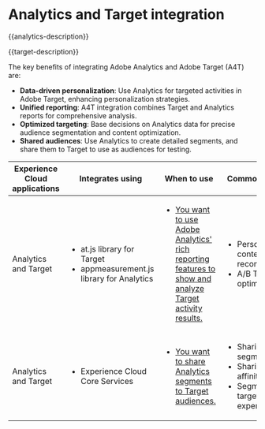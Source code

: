 ---
---

# Analytics and Target integration

{{analytics-description}}

{{target-description}}

The key benefits of integrating Adobe Analytics and Adobe Target (A4T) are:

+ **Data-driven personalization**: Use Analytics for targeted activities in Adobe Target, enhancing personalization strategies.
+ **Unified reporting**: A4T integration combines Target and Analytics reports for comprehensive analysis.
+ **Optimized targeting**: Base decisions on Analytics data for precise audience segmentation and content optimization.
+ **Shared audiences**: Use Analytics to create detailed segments, and share them to Target to use as audiences for testing.

<table>
    <thead>
            <tr>
                <th>Experience Cloud applications</th>
                <th>Integrates using</th>
                <th>When to use</th>
                <th>Common use cases</th>
            </tr>
    </thead>
    <tbody>
        <tr>
            <td>Analytics and Target</td>
            <td>
                <ul>
                    <li>at.js library for Target</li>
                    <li>appmeasurement.js library for Analytics</li>
                </ul>
            </td>
            <td>
                <ul>
                    <li><a href="../../integrations/tutorials/analytics-target/analytics-target.md" target="_blank" rel="noreferrer">You want to use Adobe Analytics' rich reporting features to show and analyze Target activity results.</a></li>
                </ul>
            </td>
            <td>
                <ul>
                    <li>Personalized content recommendations.</li>
                    <li>A/B Testing and optimization.</li>
                </ul>
            </td>
        </tr>
        <tr>
            <td>Analytics and Target</td>
            <td>
                <ul>
                    <li>Experience Cloud Core Services</li>
                </ul>
            </td>
            <td>
                <ul>
                    <li><a href="https://experienceleague.adobe.com/docs/target/using/integrate/mmp.html" target="_blank" rel="noreferrer">You want to share Analytics segments to Target audiences.</a></li>
                </ul>
            </td>
            <td>
                <ul>
                    <li>Sharing converter segments</li>
                    <li>Sharing content affinity segments</li>
                    <li>Segment-based targeted experiences.</li>
                </ul>
            </td>
        </tr>
    </tbody>
</table>
